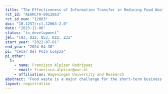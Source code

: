 ```yaml
---
title: "The Effectiveness of Information Transfer in Reducing Food Waste: Evidence from an RCT with Small and Micro Enterprises in Cusco’s Hospitality Sector"
rct_id: "AEARCTR-0012063"
rct_id_num: "12063"
doi: "10.1257/rct.12063-2.0"
date: "2023-11-06"
status: "in_development"
jel: "C93, D22, Q53, D22, Z31"
start_year: "2022-07-01"
end_year: "2024-04-30"
pi: "Cesar Del Pozo Loayza"
pi_other:
  1:
    - name: Francisco Alpízar Rodríguez
    - email: francisco.alpizar@wur.nl
    - affiliation: Wageningen University and Research
abstract: "Food waste is a major challenge for the short-term business profitability and the long-term environmental sustainability of food service providers, mainly in developing countries. This research is focused on food waste generated at kitchen stage by SMEs restaurants in the for-profit hospitality sector of Cusco (Peru). SMEs are at least 90% of food service providers in the study context. Restaurants generate approximately 14.6 tons of organic waste per day (99% is food waste), which constitutes 24% of the total food waste and 13% of the total solid waste generated in Cusco city. This research aims to enhance the existing literature by evaluating experimentally the effects of information transfer on small and micro-sized food service enterprises, with the ultimate objective of reducing food waste generation. In order to capture causal effects, a Randomized Control Trial (RCT) was employed. Small and micro-sized enterprises (SMEs) were randomly assigned to treatment and control groups. The RCT will comprise a baseline, midline, and endline. The treatment intervention offers information and training to SMEs’ managers (owners) and chefs to incentivize the adoption of food management innovations and ultimately to reduce the generation of organic waste at kitchen stage. Based on Cost-benefit and Cost- effectiveness analyses, this study provides evidence-based policy instruments to improve the pro-environmental performance of firms."
layout: registration
---
```



